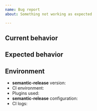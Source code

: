 ```yaml
---
name: Bug report
about: Something not working as expected

---
```


## Current behavior

<!-- Describe how the issue manifests. -->

## Expected behavior

<!-- Describe what the desired behavior would be. -->

## Environment

- **semantic-release** version: <!-- Version set in package.json devDpendencies -->
- CI environment: <!-- CI service name -->
- Plugins used: <!-- List semantic-release plugin used if any -->
- **semantic-release** configuration: <!-- link to your repository or relevant part of the semantic-release config -->
- CI logs: <!-- link to your CI logs or semantic-release logs -->
